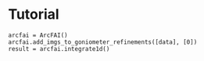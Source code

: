 # Tutorial

```
arcfai = ArcFAI()
arcfai.add_imgs_to_goniometer_refinements([data], [0])
result = arcfai.integrate1d()
```

